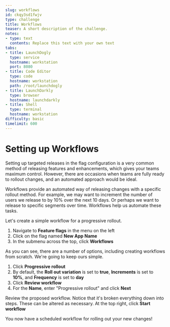 ```yaml
---
slug: workflows
id: ckqy3sd1fwjv
type: challenge
title: Workflows
teaser: A short description of the challenge.
notes:
- type: text
  contents: Replace this text with your own text
tabs:
- title: LaunchDogly
  type: service
  hostname: workstation
  port: 8080
- title: Code Editor
  type: code
  hostname: workstation
  path: /root/launchdogly
- title: LaunchDarkly
  type: browser
  hostname: launchdarkly
- title: Shell
  type: terminal
  hostname: workstation
difficulty: basic
timelimit: 600
---
```


# Setting up Workflows

Setting up targeted releases in the flag configuration is a very common method of releasing features and enhancements, which gives your teams maximum control. However, there are occasions when teams are fully ready to rollout changes, and an automated approach would be ideal.

Workflows provide an automated way of releasing changes with a specific rollout method. For example, we may want to increment the number of users we release to by 10% over the next 10 days. Or perhaps we want to release to specific segments over time. Workflows help us automate these tasks.

Let's create a simple workflow for a progressive rollout.

1. Navigate to **Feature flags** in the menu on the left
1. Click on the flag named **New App Name**
1. In the submenu across the top, click **Workflows**

As you can see, there are a number of options, including creating workflows from scratch. We're going to keep ours simple.

1. Click **Progressive rollout**
1. By default, the **Roll out variation** is set to **true**, **Increments** is set to **10%**, and **Frequency** is set to **day**
1. Click **Review workflow**
1. For the **Name**, enter "Progressive rollout" and click **Next**

Review the proposed workflow. Notice that it's broken everything down into steps. These can be altered as necessary. At the top right, click **Start workflow**

You now have a scheduled workflow for rolling out your new changes!
